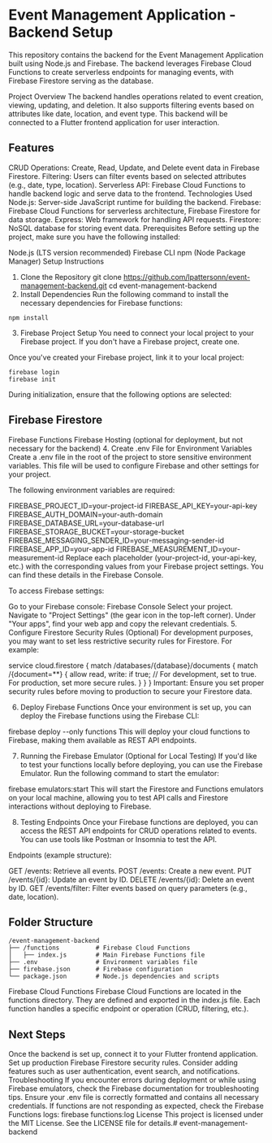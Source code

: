 # Event Management Application - Backend Setup
This repository contains the backend for the Event Management Application built using Node.js and Firebase. The backend leverages Firebase Cloud Functions to create serverless endpoints for managing events, with Firebase Firestore serving as the database.

Project Overview
The backend handles operations related to event creation, viewing, updating, and deletion. It also supports filtering events based on attributes like date, location, and event type. This backend will be connected to a Flutter frontend application for user interaction.

## Features
CRUD Operations: Create, Read, Update, and Delete event data in Firebase Firestore.
Filtering: Users can filter events based on selected attributes (e.g., date, type, location).
Serverless API: Firebase Cloud Functions to handle backend logic and serve data to the frontend.
Technologies Used
Node.js: Server-side JavaScript runtime for building the backend.
Firebase: Firebase Cloud Functions for serverless architecture, Firebase Firestore for data storage.
Express: Web framework for handling API requests.
Firestore: NoSQL database for storing event data.
Prerequisites
Before setting up the project, make sure you have the following installed:

Node.js (LTS version recommended)
Firebase CLI
npm (Node Package Manager)
Setup Instructions
1. Clone the Repository
git clone https://github.com/lpattersonn/event-management-backend.git
cd event-management-backend
2. Install Dependencies
Run the following command to install the necessary dependencies for Firebase functions:

```npm install```

3. Firebase Project Setup
You need to connect your local project to your Firebase project. If you don't have a Firebase project, create one.

Once you've created your Firebase project, link it to your local project:

```
firebase login
firebase init
```
During initialization, ensure that the following options are selected:

## Firebase Firestore
Firebase Functions
Firebase Hosting (optional for deployment, but not necessary for the backend)
4. Create .env File for Environment Variables
Create a .env file in the root of the project to store sensitive environment variables. This file will be used to configure Firebase and other settings for your project.

The following environment variables are required:

FIREBASE_PROJECT_ID=your-project-id
FIREBASE_API_KEY=your-api-key
FIREBASE_AUTH_DOMAIN=your-auth-domain
FIREBASE_DATABASE_URL=your-database-url
FIREBASE_STORAGE_BUCKET=your-storage-bucket
FIREBASE_MESSAGING_SENDER_ID=your-messaging-sender-id
FIREBASE_APP_ID=your-app-id
FIREBASE_MEASUREMENT_ID=your-measurement-id
Replace each placeholder (your-project-id, your-api-key, etc.) with the corresponding values from your Firebase project settings. You can find these details in the Firebase Console.

To access Firebase settings:

Go to your Firebase console: Firebase Console
Select your project.
Navigate to "Project Settings" (the gear icon in the top-left corner).
Under "Your apps", find your web app and copy the relevant credentials.
5. Configure Firestore Security Rules (Optional)
For development purposes, you may want to set less restrictive security rules for Firestore. For example:

service cloud.firestore {
  match /databases/{database}/documents {
    match /{document=**} {
      allow read, write: if true;  // For development, set to true. For production, set more secure rules.
    }
  }
}
Important: Ensure you set proper security rules before moving to production to secure your Firestore data.

6. Deploy Firebase Functions
Once your environment is set up, you can deploy the Firebase functions using the Firebase CLI:

firebase deploy --only functions
This will deploy your cloud functions to Firebase, making them available as REST API endpoints.

7. Running the Firebase Emulator (Optional for Local Testing)
If you'd like to test your functions locally before deploying, you can use the Firebase Emulator. Run the following command to start the emulator:

firebase emulators:start
This will start the Firestore and Functions emulators on your local machine, allowing you to test API calls and Firestore interactions without deploying to Firebase.

8. Testing Endpoints
Once your Firebase functions are deployed, you can access the REST API endpoints for CRUD operations related to events. You can use tools like Postman or Insomnia to test the API.

Endpoints (example structure):

GET /events: Retrieve all events.
POST /events: Create a new event.
PUT /events/{id}: Update an event by ID.
DELETE /events/{id}: Delete an event by ID.
GET /events/filter: Filter events based on query parameters (e.g., date, location).
## Folder Structure
```
/event-management-backend
├── /functions          # Firebase Cloud Functions
│   ├── index.js        # Main Firebase Functions file
├── .env                # Environment variables file
├── firebase.json       # Firebase configuration
└── package.json        # Node.js dependencies and scripts
```
Firebase Cloud Functions
Firebase Cloud Functions are located in the functions directory. They are defined and exported in the index.js file. Each function handles a specific endpoint or operation (CRUD, filtering, etc.).

## Next Steps
Once the backend is set up, connect it to your Flutter frontend application.
Set up production Firebase Firestore security rules.
Consider adding features such as user authentication, event search, and notifications.
Troubleshooting
If you encounter errors during deployment or while using Firebase emulators, check the Firebase documentation for troubleshooting tips.
Ensure your .env file is correctly formatted and contains all necessary credentials.
If functions are not responding as expected, check the Firebase Functions logs:
firebase functions:log
License
This project is licensed under the MIT License. See the LICENSE file for details.# event-management-backend
